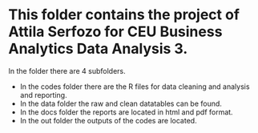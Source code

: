 # This folder contains the project of Attila Serfozo for CEU Business Analytics Data Analysis 3.

In the folder there are 4 subfolders. 
- In the codes folder there are the R files for data cleaning and analysis and reporting.
- In the data folder the raw and clean datatables can be found.
- In the docs folder the reports are located in html and pdf format.
- In the out folder the outputs of the codes are located.
